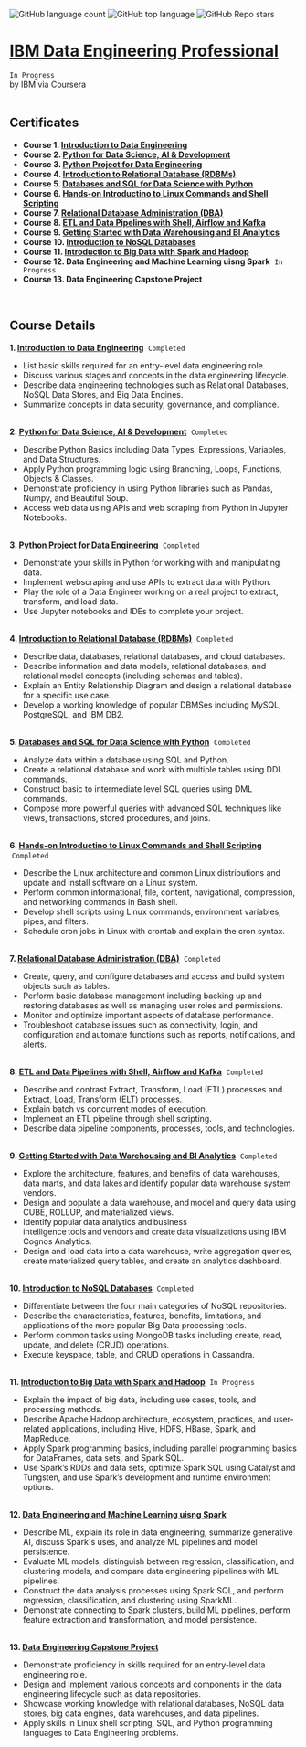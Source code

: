 ![GitHub language count](https://img.shields.io/github/languages/count/jeonghonkim/IBM_Data_Engineering)
![GitHub top language](https://img.shields.io/github/languages/top/jeonghonkim/IBM_Data_Engineering?color=blue)
![GitHub Repo stars](https://img.shields.io/github/stars/jeonghonkim/IBM_Data_Engineering?style=social)
# [IBM Data Engineering Professional](https://www.coursera.org/professional-certificates/ibm-data-engineer)
`In Progress`
<br/>by IBM via Coursera<br/>
<br/>

## Certificates
* **Course 1. [Introduction to Data Engineering](https://coursera.org/share/1080e415a654b259db7e53fe43b22b26)**
* **Course 2. [Python for Data Science, AI & Development](https://coursera.org/share/a5093f01bf1d37ce36fd4f4cc78db37c)**
* **Course 3. [Python Project for Data Engineering](https://coursera.org/share/869e9bee104e207ae20d3a35b059c6d9)**
* **Course 4. [Introduction to Relational Database (RDBMs)](https://www.coursera.org/account/accomplishments/verify/Z2XQETCVZ3HD)**
* **Course 5. [Databases and SQL for Data Science with Python](https://coursera.org/share/cce08d3e0cef1da887c1e07033875680)**
* **Course 6. [Hands-on Introductino to Linux Commands and Shell Scripting](https://www.coursera.org/account/accomplishments/verify/XL5J6P3NWU4D)**
* **Course 7. [Relational Database Administration (DBA)](https://coursera.org/share/8ae4475be4ad7d41f75f65e867d595fd)**
* **Course 8. [ETL and Data Pipelines with Shell, Airflow and Kafka](https://coursera.org/share/935e6b0141521f6214cc452a956d0c89)**
* **Course 9. [Getting Started with Data Warehousing and BI Analytics](https://coursera.org/share/11141c1e7f2b58e2d4915adb4baca842)**
* **Course 10. [Introduction to NoSQL Databases](https://www.coursera.org/account/accomplishments/verify/B86E3M4KGSCB)**
* **Course 11. [Introduction to Big Data with Spark and Hadoop](https://coursera.org/share/b50193f5ea4410da5df776602484af1e)** 
* **Course 12. Data Engineering and Machine Learning uisng Spark** &nbsp;`In Progress`
* **Course 13. Data Engineering Capstone Project** 
<br/>

## Course Details
**1. [Introduction to Data Engineering](https://www.coursera.org/learn/introduction-to-data-engineering?specialization=ibm-data-engineer)** &nbsp;`Completed`<br/>
  * List basic skills required for an entry-level data engineering role.
  * Discuss various stages and concepts in the data engineering lifecycle.
  * Describe data engineering technologies such as Relational Databases, NoSQL Data Stores, and Big Data Engines.
  * Summarize concepts in data security, governance, and compliance.<br/><br/>

**2. [Python for Data Science, AI & Development](https://www.coursera.org/learn/python-for-applied-data-science-ai?specialization=ibm-data-engineer)** &nbsp;`Completed`<br/>
  * Describe Python Basics including Data Types, Expressions, Variables, and Data Structures.
  * Apply Python programming logic using Branching, Loops, Functions, Objects & Classes.
  * Demonstrate proficiency in using Python libraries such as Pandas, Numpy, and Beautiful Soup.
  * Access web data using APIs and web scraping from Python in Jupyter Notebooks.<br/><br/>

**3. [Python Project for Data Engineering](https://www.coursera.org/learn/python-project-for-data-engineering?specialization=ibm-data-engineer)** &nbsp;`Completed`<br/>
  * Demonstrate your skills in Python for working with and manipulating data.
  * Implement webscraping and use APIs to extract data with Python.
  * Play the role of a Data Engineer working on a real project to extract, transform, and load data.
  * Use Jupyter notebooks and IDEs to complete your project.<br/><br/>

**4. [Introduction to Relational Database (RDBMs)](https://www.coursera.org/learn/introduction-to-relational-databases?specialization=ibm-data-engineer)** &nbsp;`Completed`<br/>
  * Describe data, databases, relational databases, and cloud databases.
  * Describe information and data models, relational databases, and relational model concepts (including schemas and tables).
  * Explain an Entity Relationship Diagram and design a relational database for a specific use case.
  * Develop a working knowledge of popular DBMSes including MySQL, PostgreSQL, and IBM DB2.<br/><br/>

**5. [Databases and SQL for Data Science with Python](https://www.coursera.org/learn/sql-data-science?specialization=ibm-data-engineer)** &nbsp;`Completed`<br/>
  * Analyze data within a database using SQL and Python.
  * Create a relational database and work with multiple tables using DDL commands.
  * Construct basic to intermediate level SQL queries using DML commands.
  * Compose more powerful queries with advanced SQL techniques like views, transactions, stored procedures, and joins.<br/><br/>

**6. [Hands-on Introductino to Linux Commands and Shell Scripting](https://www.coursera.org/learn/hands-on-introduction-to-linux-commands-and-shell-scripting?specialization=ibm-data-engineer)** &nbsp;`Completed`<br/>
  * Describe the Linux architecture and common Linux distributions and update and install software on a Linux system.
  * Perform common informational, file, content, navigational, compression, and networking commands in Bash shell.
  * Develop shell scripts using Linux commands, environment variables, pipes, and filters.
  * Schedule cron jobs in Linux with crontab and explain the cron syntax.<br/><br/>

**7. [Relational Database Administration (DBA)](https://www.coursera.org/learn/relational-database-administration?specialization=ibm-data-engineer)** &nbsp;`Completed`<br/>
  * Create, query, and configure databases and access and build system objects such as tables.
  * Perform basic database management including backing up and restoring databases as well as managing user roles and permissions.
  * Monitor and optimize important aspects of database performance.
  * Troubleshoot database issues such as connectivity, login, and configuration and automate functions such as reports, notifications, and alerts.<br/><br/>

**8. [ETL and Data Pipelines with Shell, Airflow and Kafka](https://www.coursera.org/learn/etl-and-data-pipelines-shell-airflow-kafka?specialization=ibm-data-engineer)** &nbsp;`Completed`<br/>
  * Describe and contrast Extract, Transform, Load (ETL) processes and Extract, Load, Transform (ELT) processes.
  * Explain batch vs concurrent modes of execution.
  * Implement an ETL pipeline through shell scripting.
  * Describe data pipeline components, processes, tools, and technologies.<br/><br/>

**9. [Getting Started with Data Warehousing and BI Analytics](https://www.coursera.org/learn/getting-started-with-data-warehousing-and-bi-analytics?specialization=ibm-data-engineer)** &nbsp;`Completed`<br/>
  * Explore the architecture, features, and benefits of data warehouses, data marts, and data lakes and identify popular data warehouse system vendors.
  * Design and populate a data warehouse, and model and query data using CUBE, ROLLUP, and materialized views.
  * Identify popular data analytics and business intelligence tools and vendors and create data visualizations using IBM Cognos Analytics.
  * Design and load data into a data warehouse, write aggregation queries, create materialized query tables, and create an analytics dashboard.<br/><br/>

**10. [Introduction to NoSQL Databases](https://www.coursera.org/learn/introduction-to-nosql-databases?specialization=ibm-data-engineer)** &nbsp;`Completed`
  * Differentiate between the four main categories of NoSQL repositories.
  * Describe the characteristics, features, benefits, limitations, and applications of the more popular Big Data processing tools.
  * Perform common tasks using MongoDB tasks including create, read, update, and delete (CRUD) operations.
  * Execute keyspace, table, and CRUD operations in Cassandra.<br/><br/>

**11. [Introduction to Big Data with Spark and Hadoop](https://www.coursera.org/learn/introduction-to-big-data-with-spark-hadoop?specialization=ibm-data-engineer)** &nbsp;`In Progress`<br/>
  * Explain the impact of big data, including use cases, tools, and processing methods.
  * Describe Apache Hadoop architecture, ecosystem, practices, and user-related applications, including Hive, HDFS, HBase, Spark, and MapReduce.
  * Apply Spark programming basics, including parallel programming basics for DataFrames, data sets, and Spark SQL.
  * Use Spark’s RDDs and data sets, optimize Spark SQL using Catalyst and Tungsten, and use Spark’s development and runtime environment options.<br/><br/>

**12. [Data Engineering and Machine Learning uisng Spark](https://www.coursera.org/learn/machine-learning-with-apache-spark?specialization=ibm-data-engineer)** <br/>
  * Describe ML, explain its role in data engineering, summarize generative AI, discuss Spark's uses, and analyze ML pipelines and model persistence.
  * Evaluate ML models, distinguish between regression, classification, and clustering models, and compare data engineering pipelines with ML pipelines.
  * Construct the data analysis processes using Spark SQL, and perform regression, classification, and clustering using SparkML.
  * Demonstrate connecting to Spark clusters, build ML pipelines, perform feature extraction and transformation, and model persistence.<br/><br/>

**13. [Data Engineering Capstone Project](https://www.coursera.org/learn/data-enginering-capstone-project?specialization=ibm-data-engineer)** <br/>
  * Demonstrate proficiency in skills required for an entry-level data engineering role.
  * Design and implement various concepts and components in the data engineering lifecycle such as data repositories.
  * Showcase working knowledge with relational databases, NoSQL data stores, big data engines, data warehouses, and data pipelines.
  * Apply skills in Linux shell scripting, SQL, and Python programming languages to Data Engineering problems.<br/>

